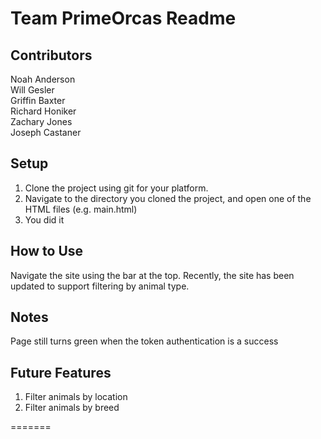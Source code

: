 Team PrimeOrcas Readme    
=======

Contributors    
-----------
Noah Anderson  
Will Gesler  
Griffin Baxter    
Richard Honiker    
Zachary Jones    
Joseph Castaner    
    
Setup    
-----------
1. Clone the project using git for your platform.
2. Navigate to the directory you cloned the project, and open one of the HTML files (e.g. main.html)
3. You did it
    
How to Use    
-----------
Navigate the site using the bar at the top. Recently, the site has been updated to support filtering by animal type.
    
Notes    
-----------
Page still turns green when the token authentication is a success

Future Features 
-----------
1. Filter animals by location
2. Filter animals by breed 

=======
